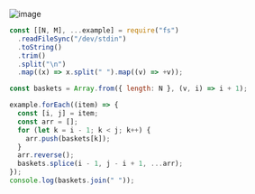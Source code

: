 ![image](https://github.com/ssc9811/algorithm/assets/39263149/6e716607-a2d7-4d08-8852-8df79a74926d)

```javascript
const [[N, M], ...example] = require("fs")
  .readFileSync("/dev/stdin")
  .toString()
  .trim()
  .split("\n")
  .map((x) => x.split(" ").map((v) => +v));

const baskets = Array.from({ length: N }, (v, i) => i + 1);

example.forEach((item) => {
  const [i, j] = item;
  const arr = [];
  for (let k = i - 1; k < j; k++) {
    arr.push(baskets[k]);
  }
  arr.reverse();
  baskets.splice(i - 1, j - i + 1, ...arr);
});
console.log(baskets.join(" "));
```
